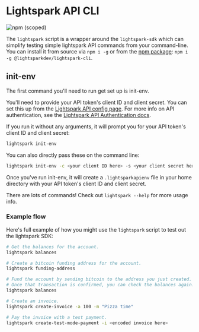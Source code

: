 # Lightspark API CLI

![npm (scoped)](https://img.shields.io/npm/v/@lightsparkdev/lightspark-cli)

The `lightspark` script is a wrapper around the `lightspark-sdk` which can simplify testing simple lightspark API commands from your command-line. You can install it from source via `npm i -g` or from the [npm package](https://www.npmjs.com/package/@lightsparkdev/lightspark-cli): `npm i -g @lightsparkdev/lightspark-cli`.

## init-env

The first command you'll need to run get set up is init-env.

You'll need to provide your API token's client ID and client secret. You can set this up from the [Lightspark API config page](https://app.lightspark.com/api-config). For more info on API authentication, see the [Lightspark API Authentication docs](https://app.lightspark.com/docs/api/authentication).

If you run it without any arguments, it will prompt you for your API token's client ID and client secret:

```bash
lightspark init-env
```

You can also directly pass these on the command line:

```bash
lightspark init-env -c <your client ID here> -s <your client secret here>
```

Once you've run init-env, it will create a `.lightsparkapienv` file in your home directory with your API token's client ID and client secret.

There are lots of commands! Check out `lightspark --help` for more usage info.

### Example flow

Here's full example of how you might use the `lightspark` script to test out the lightspark SDK:

```bash
# Get the balances for the account.
lightspark balances

# Create a bitcoin funding address for the account.
lightspark funding-address

# Fund the account by sending bitcoin to the address you just created.
# Once that transaction is confirmed, you can check the balances again.
lightspark balances

# Create an invoice.
lightspark create-invoice -a 100 -m "Pizza time"

# Pay the invoice with a test payment.
lightspark create-test-mode-payment -i <encoded invoice here>
```
